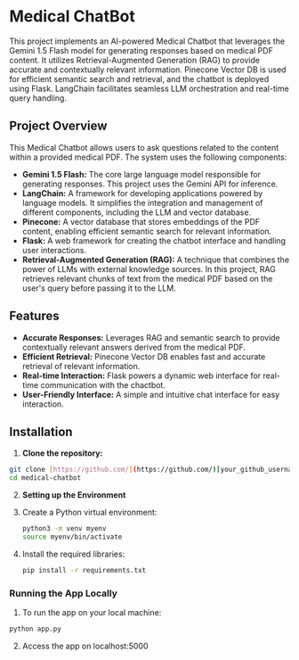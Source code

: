 # Medical ChatBot

This project implements an AI-powered Medical Chatbot that leverages the Gemini 1.5 Flash model for generating responses based on medical PDF content.  It utilizes Retrieval-Augmented Generation (RAG) to provide accurate and contextually relevant information.  Pinecone Vector DB is used for efficient semantic search and retrieval, and the chatbot is deployed using Flask.  LangChain facilitates seamless LLM orchestration and real-time query handling.

## Project Overview

This Medical Chatbot allows users to ask questions related to the content within a provided medical PDF.  The system uses the following components:

* **Gemini 1.5 Flash:** The core large language model responsible for generating responses.  This project uses the Gemini API for inference.
* **LangChain:**  A framework for developing applications powered by language models. It simplifies the integration and management of different components, including the LLM and vector database.
* **Pinecone:** A vector database that stores embeddings of the PDF content, enabling efficient semantic search for relevant information.
* **Flask:** A web framework for creating the chatbot interface and handling user interactions.
* **Retrieval-Augmented Generation (RAG):** A technique that combines the power of LLMs with external knowledge sources.  In this project, RAG retrieves relevant chunks of text from the medical PDF based on the user's query before passing it to the LLM.

## Features

* **Accurate Responses:** Leverages RAG and semantic search to provide contextually relevant answers derived from the medical PDF.
* **Efficient Retrieval:** Pinecone Vector DB enables fast and accurate retrieval of relevant information.
* **Real-time Interaction:** Flask powers a dynamic web interface for real-time communication with the chactbot.
* **User-Friendly Interface:**  A simple and intuitive chat interface for easy interaction.

## Installation

1. **Clone the repository:**

```bash
git clone [https://github.com/](https://github.com/)[your_github_username]/medical-chatbot.git  # Replace with your repo URL
cd medical-chatbot
```

2. **Setting up the Environment**

1. Create a Python virtual environment:
   ```bash
   python3 -m venv myenv
   source myenv/bin/activate
   ```

2. Install the required libraries:
   ```bash
   pip install -r requirements.txt
   ```

### Running the App Locally

1. To run the app on your local machine:

```bash
python app.py
```

2. Access the app on localhost:5000
